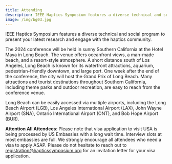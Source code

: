 ```yaml
---
title: Attending
description: IEEE Haptics Symposium features a diverse technical and social program to present your latest research and engage with the haptics community. 
image: /img/bg03.jpg
---
```

IEEE Haptics Symposium features a diverse technical and social program to present your latest research and engage with the haptics community. 

The 2024 conference will be held in sunny Southern California at the Hotel Maya in Long Beach. The venue offers oceanfront views, a man-made beach, and a resort-style atmosphere. A short distance south of Los Angeles, Long Beach is known for its waterfront attractions, aquarium, pedestrian-friendly downtown, and large port. One week after the end of the conference, the city will host the Grand Prix of Long Beach. Many attractions and tourist destinations throughout Southern California, including theme parks and outdoor recreation, are easy to reach from the conference venue. 

Long Beach can be easily accessed via multiple airports, including the Long Beach Airport (LGB), Los Angeles International Airport (LAX), John Wayne Airport (SNA), Ontario International Airport (ONT), and Bob Hope Airport (BUR).

**Attention All Attendees**: Please note that visa application to visit USA is being processed by US Embassies with a long wait time. Interview slots at most embassies are full. We strongly encourage all attendees who need a visa to apply ASAP. Please do not hesitate to reach out to [registration@hapticssymposium.org](mailto:registration@hapticssymposium.org) for an invitation letter for your visa application.
<!--
## **Accommodations and Transportation**

The conference will be held on the UCSB campus, a short bus, car, or train ride from Santa Barbara's city center, near Santa Barbara's sister town of Goleta.  There are many options for accommodation in hotels in Santa Barbara or Goleta, as well as short stay accommodations such as Air BNBs.

For those who wish to stay in the vibrant, pedestrian-friendly downtown Santa Barbara area, daily transportation from central downtown Santa Barbara to the conference venue at UCSB will be available.  Further information will be provided in the coming months.

## **Santa Barbara Dining Guide:**

[PDF Download](/img/santabarbara-dining.pdf)

## **Getting to Santa Barbara**:

[PDF Download](/img/santabarbara-transportation.pdf)

## **Bus from LAX to Santa Barbara**:

Anyone who is landing at LAX and wants to take a bus to Santa Barbara can use this link to book: [www.sbairbus.com](www.sbairbus.com)

![](/img/hs-logo.png)
-->
